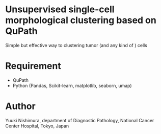 # Unsupervised single-cell morphological clustering based on QuPath

Simple but effective way to clustering tumor (and any kind of ) cells

# Requirement

* QuPath
* Python (Pandas, Scikit-learn, matplotlib, seaborn, umap)


# Author

Yuuki Nishimura, department of Diagnostic Pathology,
National Cancer Center Hospital, Tokyo, Japan



